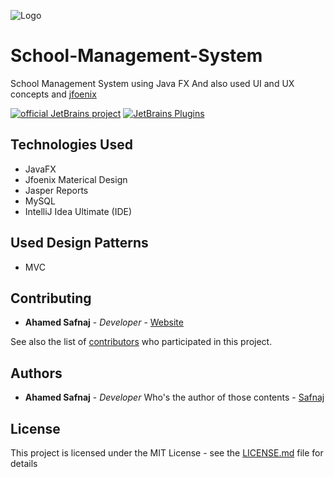 ![Logo](https://github.com/Safnaj/School-Management-System/blob/master/src/sms/other/img/MainDashboard.jpg)

# School-Management-System
School Management System using Java FX
And also used UI and UX concepts and  [jfoenix](http://www.jfoenix.com/)

[![official JetBrains project](http://jb.gg/badges/official.svg)](https://confluence.jetbrains.com/display/ALL/JetBrains+on+GitHub)
[![JetBrains Plugins](https://img.shields.io/jetbrains/plugin/v/9630-a8translate.svg)](https://plugins.jetbrains.com/)

## Technologies Used
* JavaFX
* Jfoenix Materical Design
* Jasper Reports
* MySQL
* IntelliJ Idea Ultimate (IDE)

## Used Design Patterns
* MVC 

## Contributing

* **Ahamed Safnaj** - *Developer* - [Website](https://www.ahamedsafnaj.com)

See also the list of [contributors](https://github.com/Safnaj/School-Management-System/graphs/contributors) who participated in this project.

## Authors

* **Ahamed Safnaj** - *Developer* Who's the author of those contents - [Safnaj](https://www.ahamedsafnaj.com)

## License

This project is licensed under the MIT License - see the [LICENSE.md](https://github.com/Safnaj/School-Management-System/blob/master/LICENSE) file for details

